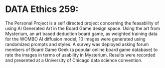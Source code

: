 # DATA Ethics 259:

  The Personal Project is a self directed project concerning the feasability of using AI Generated Art in the Board Game design space. Using the art from Mysterium, an art based deduction board game, as weighted training data for the WOMBO AI diffusion model, 10 images were generated using randomized prompts and styles. A survey was deployed asking forum members of Board Game Geek (a popular online board game database) to rate the images in terms of usability in Mysterium. Results were recorded and presented at a University of Chicago data science convention.

  
